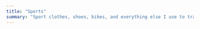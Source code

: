 ```yaml
---
title: "Sports"
summary: "Sport clothes, shoes, bikes, and everything else I use to train and race."
---
```


